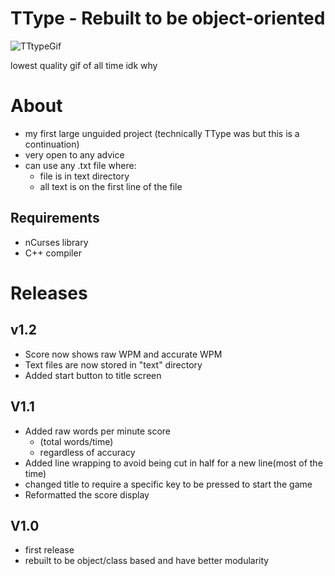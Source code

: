 # TType - Rebuilt to be object-oriented

![TTtypeGif](https://github.com/TobyTowler/TTypeRestructured/assets/135618916/3befa8e7-dcf9-4130-9cb3-86f86f333907)

lowest quality gif of all time idk why


# About 
- my first large unguided project (technically TType was but this is a continuation)
- very open to any advice
- can use any .txt file where:
    - file is in text directory
    - all text is on the first line of the file
      
## Requirements
- nCurses library
- C++ compiler


# Releases
## v1.2
- Score now shows raw WPM and accurate WPM
- Text files are now stored in "text" directory
- Added start button to title screen

## V1.1
- Added raw words per minute score
  - (total words/time)
  - regardless of accuracy
- Added line wrapping to avoid being cut in half for a new line(most of the time)
- changed title to require a specific key to be pressed to start the game
- Reformatted the score display

## V1.0
- first release
- rebuilt to be object/class based and have better modularity

